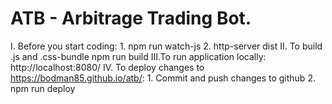 # ATB - Arbitrage Trading Bot.

I.	Before you start coding:
	1. npm run watch-js
	2. http-server dist
II.	To build .js and .css-bundle
	npm run build
III.To run application locally:
	http://localhost:8080/
IV.	To deploy changes to https://bodman85.github.io/atb/:
	1. Commit and push changes to github
	2. npm run deploy

